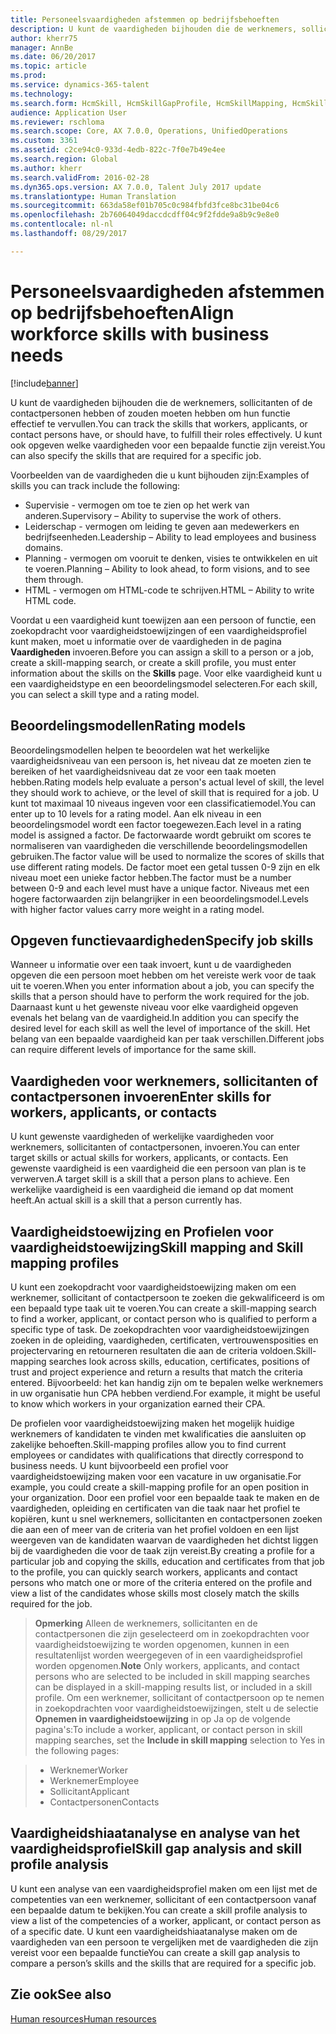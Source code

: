 ```yaml
---
title: Personeelsvaardigheden afstemmen op bedrijfsbehoeften
description: U kunt de vaardigheden bijhouden die de werknemers, sollicitanten of de contactpersonen hebben of zouden moeten hebben om hun functie effectief te vervullen. U kunt ook opgeven welke vaardigheden voor een bepaalde functie zijn vereist.
author: kherr75
manager: AnnBe
ms.date: 06/20/2017
ms.topic: article
ms.prod: 
ms.service: dynamics-365-talent
ms.technology: 
ms.search.form: HcmSkill, HcmSkillGapProfile, HcmSkillMapping, HcmSkillType
audience: Application User
ms.reviewer: rschloma
ms.search.scope: Core, AX 7.0.0, Operations, UnifiedOperations
ms.custom: 3361
ms.assetid: c2ce94c0-933d-4edb-822c-7f0e7b49e4ee
ms.search.region: Global
ms.author: kherr
ms.search.validFrom: 2016-02-28
ms.dyn365.ops.version: AX 7.0.0, Talent July 2017 update
ms.translationtype: Human Translation
ms.sourcegitcommit: 663da58ef01b705c0c984fbfd3fce8bc31be04c6
ms.openlocfilehash: 2b76064049daccdcdff04c9f2fdde9a8b9c9e8e0
ms.contentlocale: nl-nl
ms.lasthandoff: 08/29/2017

---
```


# <a name="align-workforce-skills-with-business-needs"></a><span data-ttu-id="01303-104">Personeelsvaardigheden afstemmen op bedrijfsbehoeften</span><span class="sxs-lookup"><span data-stu-id="01303-104">Align workforce skills with business needs</span></span>

[!include[banner](includes/banner.md)]


<span data-ttu-id="01303-105">U kunt de vaardigheden bijhouden die de werknemers, sollicitanten of de contactpersonen hebben of zouden moeten hebben om hun functie effectief te vervullen.</span><span class="sxs-lookup"><span data-stu-id="01303-105">You can track the skills that workers, applicants, or contact persons have, or should have, to fulfill their roles effectively.</span></span> <span data-ttu-id="01303-106">U kunt ook opgeven welke vaardigheden voor een bepaalde functie zijn vereist.</span><span class="sxs-lookup"><span data-stu-id="01303-106">You can also specify the skills that are required for a specific job.</span></span>

<span data-ttu-id="01303-107">Voorbeelden van de vaardigheden die u kunt bijhouden zijn:</span><span class="sxs-lookup"><span data-stu-id="01303-107">Examples of skills you can track include the following:</span></span>
-   <span data-ttu-id="01303-108">Supervisie - vermogen om toe te zien op het werk van anderen.</span><span class="sxs-lookup"><span data-stu-id="01303-108">Supervisory – Ability to supervise the work of others.</span></span>
-   <span data-ttu-id="01303-109">Leiderschap - vermogen om leiding te geven aan medewerkers en bedrijfseenheden.</span><span class="sxs-lookup"><span data-stu-id="01303-109">Leadership – Ability to lead employees and business domains.</span></span>
-   <span data-ttu-id="01303-110">Planning - vermogen om vooruit te denken, visies te ontwikkelen en uit te voeren.</span><span class="sxs-lookup"><span data-stu-id="01303-110">Planning – Ability to look ahead, to form visions, and to see them through.</span></span>
-   <span data-ttu-id="01303-111">HTML - vermogen om HTML-code te schrijven.</span><span class="sxs-lookup"><span data-stu-id="01303-111">HTML – Ability to write HTML code.</span></span>

<span data-ttu-id="01303-112">Voordat u een vaardigheid kunt toewijzen aan een persoon of functie, een zoekopdracht voor vaardigheidstoewijzingen of een vaardigheidsprofiel kunt maken, moet u informatie over de vaardigheden in de pagina **Vaardigheden** invoeren.</span><span class="sxs-lookup"><span data-stu-id="01303-112">Before you can assign a skill to a person or a job, create a skill-mapping search, or create a skill profile, you must enter information about the skills on the **Skills** page.</span></span> <span data-ttu-id="01303-113">Voor elke vaardigheid kunt u een vaardigheidstype en een beoordelingsmodel selecteren.</span><span class="sxs-lookup"><span data-stu-id="01303-113">For each skill, you can select a skill type and a rating model.</span></span>

## <a name="rating-models"></a><span data-ttu-id="01303-114">Beoordelingsmodellen</span><span class="sxs-lookup"><span data-stu-id="01303-114">Rating models</span></span>
<span data-ttu-id="01303-115">Beoordelingsmodellen helpen te beoordelen wat het werkelijke vaardigheidsniveau van een persoon is, het niveau dat ze moeten zien te bereiken of het vaardigheidsniveau dat ze voor een taak moeten hebben.</span><span class="sxs-lookup"><span data-stu-id="01303-115">Rating models help evaluate a person's actual level of skill, the level they should work to achieve, or the level of skill that is required for a job.</span></span> <span data-ttu-id="01303-116">U kunt tot maximaal 10 niveaus ingeven voor een classificatiemodel.</span><span class="sxs-lookup"><span data-stu-id="01303-116">You can enter up to 10 levels for a rating model.</span></span>  <span data-ttu-id="01303-117">Aan elk niveau in een beoordelingsmodel wordt een factor toegewezen.</span><span class="sxs-lookup"><span data-stu-id="01303-117">Each level in a rating model is assigned a factor.</span></span>  <span data-ttu-id="01303-118">De factorwaarde wordt gebruikt om scores te normaliseren van vaardigheden die verschillende beoordelingsmodellen gebruiken.</span><span class="sxs-lookup"><span data-stu-id="01303-118">The factor value will be used to normalize the scores of skills that use different rating models.</span></span>  <span data-ttu-id="01303-119">De factor moet een getal tussen 0-9 zijn en elk niveau moet een unieke factor hebben.</span><span class="sxs-lookup"><span data-stu-id="01303-119">The factor must be a number between 0-9 and each level must have a unique factor.</span></span>  <span data-ttu-id="01303-120">Niveaus met een hogere factorwaarden zijn belangrijker in een beoordelingsmodel.</span><span class="sxs-lookup"><span data-stu-id="01303-120">Levels with higher factor values carry more weight in a rating model.</span></span>

## <a name="specify-job-skills"></a><span data-ttu-id="01303-121">Opgeven functievaardigheden</span><span class="sxs-lookup"><span data-stu-id="01303-121">Specify job skills</span></span>
<span data-ttu-id="01303-122">Wanneer u informatie over een taak invoert, kunt u de vaardigheden opgeven die een persoon moet hebben om het vereiste werk voor de taak uit te voeren.</span><span class="sxs-lookup"><span data-stu-id="01303-122">When you enter information about a job, you can specify the skills that a person should have to perform the work required for the job.</span></span>  <span data-ttu-id="01303-123">Daarnaast kunt u het gewenste niveau voor elke vaardigheid opgeven evenals het belang van de vaardigheid.</span><span class="sxs-lookup"><span data-stu-id="01303-123">In addition you can specify the desired level for each skill as well the level of importance of the skill.</span></span> <span data-ttu-id="01303-124">Het belang van een bepaalde vaardigheid kan per taak verschillen.</span><span class="sxs-lookup"><span data-stu-id="01303-124">Different jobs can require different levels of importance for the same skill.</span></span>

## <a name="enter-skills-for-workers-applicants-or-contacts"></a><span data-ttu-id="01303-125">Vaardigheden voor werknemers, sollicitanten of contactpersonen invoeren</span><span class="sxs-lookup"><span data-stu-id="01303-125">Enter skills for workers, applicants, or contacts</span></span>
<span data-ttu-id="01303-126">U kunt gewenste vaardigheden of werkelijke vaardigheden voor werknemers, sollicitanten of contactpersonen, invoeren.</span><span class="sxs-lookup"><span data-stu-id="01303-126">You can enter target skills or actual skills for workers, applicants, or contacts.</span></span> <span data-ttu-id="01303-127">Een gewenste vaardigheid is een vaardigheid die een persoon van plan is te verwerven.</span><span class="sxs-lookup"><span data-stu-id="01303-127">A target skill is a skill that a person plans to achieve.</span></span> <span data-ttu-id="01303-128">Een werkelijke vaardigheid is een vaardigheid die iemand op dat moment heeft.</span><span class="sxs-lookup"><span data-stu-id="01303-128">An actual skill is a skill that a person currently has.</span></span>

## <a name="skill-mapping-and-skill-mapping-profiles"></a><span data-ttu-id="01303-129"> Vaardigheidstoewijzing en Profielen voor vaardigheidstoewijzing</span><span class="sxs-lookup"><span data-stu-id="01303-129">Skill mapping and Skill mapping profiles</span></span>
<span data-ttu-id="01303-130">U kunt een zoekopdracht voor vaardigheidstoewijzing maken om een werknemer, sollicitant of contactpersoon te zoeken die gekwalificeerd is om een bepaald type taak uit te voeren.</span><span class="sxs-lookup"><span data-stu-id="01303-130">You can create a skill-mapping search to find a worker, applicant, or contact person who is qualified to perform a specific type of task.</span></span> <span data-ttu-id="01303-131">De zoekopdrachten voor vaardigheidstoewijzingen zoeken in de opleiding, vaardigheden, certificaten, vertrouwensposities en projectervaring en retourneren resultaten die aan de criteria voldoen.</span><span class="sxs-lookup"><span data-stu-id="01303-131">Skill-mapping searches look across skills, education, certificates, positions of trust and project experience and return a results that match the criteria entered.</span></span>  <span data-ttu-id="01303-132">Bijvoorbeeld: het kan handig zijn om te bepalen welke werknemers in uw organisatie hun CPA hebben verdiend.</span><span class="sxs-lookup"><span data-stu-id="01303-132">For example, it might be useful to know which workers in your organization earned their CPA.</span></span>

<span data-ttu-id="01303-133">De profielen voor vaardigheidstoewijzing maken het mogelijk huidige werknemers of kandidaten te vinden met kwalificaties die aansluiten op zakelijke behoeften.</span><span class="sxs-lookup"><span data-stu-id="01303-133">Skill-mapping profiles allow you to find current employees or candidates with qualifications that directly correspond to business needs.</span></span>  <span data-ttu-id="01303-134">U kunt bijvoorbeeld een profiel voor vaardigheidstoewijzing maken voor een vacature in uw organisatie.</span><span class="sxs-lookup"><span data-stu-id="01303-134">For example, you could create a skill-mapping profile for an open position in your organization.</span></span> <span data-ttu-id="01303-135">Door een profiel voor een bepaalde taak te maken en de vaardigheden, opleiding en certificaten van die taak naar het profiel te kopiëren, kunt u snel werknemers, sollicitanten en contactpersonen zoeken die aan een of meer van de criteria van het profiel voldoen en een lijst weergeven van de kandidaten waarvan de vaardigheden het dichtst liggen bij de vaardigheden die voor de taak zijn vereist.</span><span class="sxs-lookup"><span data-stu-id="01303-135">By creating a profile for a particular job and copying the skills, education and certificates from that job to the profile, you can quickly search workers, applicants and contact persons who match one or more of the criteria entered on the profile and view a list of the candidates whose skills most closely match the skills required for the job.</span></span>

><span data-ttu-id="01303-136">**Opmerking** Alleen de werknemers, sollicitanten en de contactpersonen die zijn geselecteerd om in zoekopdrachten voor vaardigheidstoewijzing te worden opgenomen, kunnen in een resultatenlijst worden weergegeven of in een vaardigheidsprofiel worden opgenomen.</span><span class="sxs-lookup"><span data-stu-id="01303-136">**Note** Only workers, applicants, and contact persons who are selected to be included in skill mapping searches can be displayed in a skill-mapping results list, or included in a skill profile.</span></span> <span data-ttu-id="01303-137">Om een werknemer, sollicitant of contactpersoon op te nemen in zoekopdrachten voor vaardigheidstoewijzingen, stelt u de selectie **Opnemen in vaardigheidstoewijzing** in op Ja op de volgende pagina's:</span><span class="sxs-lookup"><span data-stu-id="01303-137">To include a worker, applicant, or contact person in skill mapping searches, set the **Include in skill mapping** selection to Yes in the following pages:</span></span>

> + <span data-ttu-id="01303-138">Werknemer</span><span class="sxs-lookup"><span data-stu-id="01303-138">Worker</span></span>
> + <span data-ttu-id="01303-139">Werknemer</span><span class="sxs-lookup"><span data-stu-id="01303-139">Employee</span></span>
> + <span data-ttu-id="01303-140">Sollicitant</span><span class="sxs-lookup"><span data-stu-id="01303-140">Applicant</span></span>
> + <span data-ttu-id="01303-141">Contactpersonen</span><span class="sxs-lookup"><span data-stu-id="01303-141">Contacts</span></span>

## <a name="skill-gap-analysis-and-skill-profile-analysis"></a><span data-ttu-id="01303-142">Vaardigheidshiaatanalyse en analyse van het vaardigheidsprofiel</span><span class="sxs-lookup"><span data-stu-id="01303-142">Skill gap analysis and skill profile analysis</span></span>
<span data-ttu-id="01303-143">U kunt een analyse van een vaardigheidsprofiel maken om een lijst met de competenties van een werknemer, sollicitant of een contactpersoon vanaf een bepaalde datum te bekijken.</span><span class="sxs-lookup"><span data-stu-id="01303-143">You can create a skill profile analysis to view a list of the competencies of a worker, applicant, or contact person as of a specific date.</span></span> <span data-ttu-id="01303-144">U kunt een vaardigheidshiaatanalyse maken om de vaardigheden van een persoon te vergelijken met de vaardigheden die zijn vereist voor een bepaalde functie</span><span class="sxs-lookup"><span data-stu-id="01303-144">You can create a skill gap analysis to compare a person’s skills and the skills that are required for a specific job.</span></span>  



<a name="see-also"></a><span data-ttu-id="01303-145">Zie ook</span><span class="sxs-lookup"><span data-stu-id="01303-145">See also</span></span>
--------

[<span data-ttu-id="01303-146">Human resources</span><span class="sxs-lookup"><span data-stu-id="01303-146">Human resources</span></span>](index.md)




